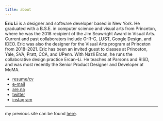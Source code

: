 ```yaml
---
title: about
---
```

**Eric Li** is a designer and software developer based in New York. He graduated with a B.S.E. in computer science and visual arts from Princeton, where he was the 2018 recipient of the Jim Seawright Award in Visual Arts. Current and past collaborators include O-R-G, LUST, Google Design, and IDEO. Eric was also the designer for the Visual Arts program at Princeton from 2018–2021. Eric has been an invited guest to classes at Princeton, Yale, SVA, Pratt, CCA, and UPenn. With Nazli Ercan, he runs the collaborative design practice Ercan–Li. He teaches at Parsons and RISD, and was most recently the Senior Product Designer and Developer at MoMA.

- [resume/cv](resume.pdf)
- [e-mail](mailto:ericyoungli@gmail.com)
- [are.na](https://www.are.na/eric-li)
- [twitter](https://twitter.com/eli8527)
- [instagram](https://www.instagram.com/eli8527/)

<hr>

my previous site can be found [here](https://archive.eric.young.li/).